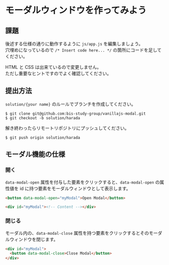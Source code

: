 # モーダルウィンドウを作ってみよう

## 課題

後述する仕様の通りに動作するように ```js/app.js``` を編集しましょう。  
穴埋めになっているので ```/* Insert code here... */``` の箇所にコードを足してください。

HTML と CSS は出来ているので変更しません。  
ただし重要なヒントですのでよく確認してください。

## 提出方法

```solution/{your name}``` のルールでブランチを作成してください。

```console
$ git clone git@github.com:bis-study-group/vanillajs-modal.git
$ git checkout -b solution/harada
```

解き終わったらリモートリポジトリにプッシュしてください。

```console
$ git push origin solution/harada
```

## モーダル機能の仕様

### 開く

```data-modal-open``` 属性を付与した要素をクリックすると、```data-modal-open```  の属性値を id に持つ要素をモーダルウィンドウとして表示します。

```html
<button data-modal-open="myModal">Open Modal</button>

<div id="myModal"><!-- Content --></div>
```

### 閉じる

モーダル内の、```data-modal-close``` 属性を持つ要素をクリックするとそのモーダルウィンドウを閉じます。

```html
<div id="myModal">
  <button data-modal-close>Close Modal</button>
</div>
```
